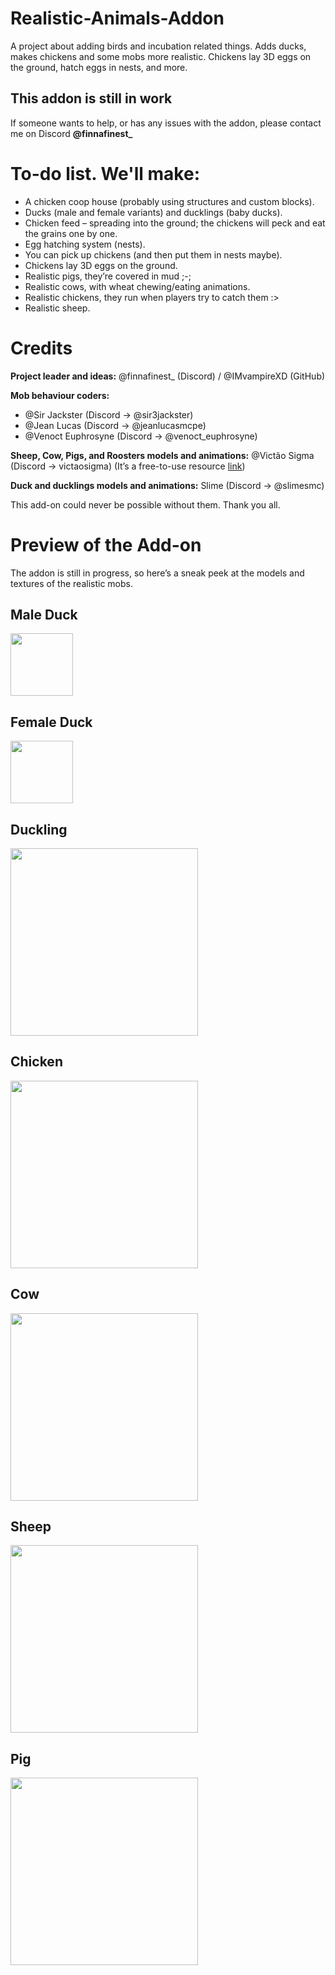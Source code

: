 # Realistic-Animals-Addon
<p>
A project about adding birds and incubation related things. Adds ducks, makes chickens and some mobs more realistic.  
Chickens lay 3D eggs on the ground, hatch eggs in nests, and more.
</p>

<h2>This addon is still in work</h2>
<p>
If someone wants to help, or has any issues with the addon, please contact me on Discord <b>@finnafinest_</b>
</p>

<h1>To-do list. We'll make:</h1>
<ul>
  <li>A chicken coop house (probably using structures and custom blocks).</li>
  <li>Ducks (male and female variants) and ducklings (baby ducks).</li>
  <li>Chicken feed – spreading into the ground; the chickens will peck and eat the grains one by one.</li>
  <li>Egg hatching system (nests).</li>
  <li>You can pick up chickens (and then put them in nests maybe).</li>
  <li>Chickens lay 3D eggs on the ground.</li>
  <li>Realistic pigs, they’re covered in mud ;-;</li>
  <li>Realistic cows, with wheat chewing/eating animations.</li>
  <li>Realistic chickens, they run when players try to catch them :&gt;</li>
  <li>Realistic sheep.</li>
</ul>

<h1>Credits</h1>
<p>
<b>Project leader and ideas:</b>  
@finnafinest_ (Discord) / @IMvampireXD (GitHub)
</p>

<p>
<b>Mob behaviour coders:</b>  
<ul>
  <li>@Sir Jackster (Discord → @sir3jackster)</li>
  <li>@Jean Lucas (Discord → @jeanlucasmcpe)</li>
  <li>@Venoct Euphrosyne (Discord → @venoct_euphrosyne)</li>
</ul>
</p>

<p>
<b>Sheep, Cow, Pigs, and Roosters models and animations:</b>  
@Victão Sigma (Discord → victaosigma)  
(It’s a free-to-use resource <a href="https://discord.com/channels/523663022053392405/1401389263219593350" target="_blank">link</a>)
</p>

<p>
<b>Duck and ducklings models and animations:</b>  
Slime (Discord → @slimesmc)
</p>

<p>
This add-on could never be possible without them. Thank you all.
</p>

<h1>Preview of the Add-on</h1>
<p>
The addon is still in progress, so here’s a sneak peek at the models and textures of the realistic mobs.
</p>

<h2>Male Duck</h2>
<p>
<img src="https://cdn.discordapp.com/attachments/1396794001545498666/1396812724519829514/duck9.png" width="100">
</p>

<h2>Female Duck</h2>
<p>
<img src="https://cdn.discordapp.com/attachments/1396794001545498666/1396818167065743491/duck10.png" width="100">
</p>

<h2>Duckling</h2>
<p>
<img src="https://cdn.discordapp.com/attachments/1396794001545498666/1396827663393624175/duckling2.gif" width="300">
</p>

<h2>Chicken</h2>
<p>
<img src="https://cdn.discordapp.com/attachments/1401389263219593350/1401389906105860127/SPOILER_SPOILER_chicken.gif" width="300">
</p>

<h2>Cow</h2>
<p>
<img src="https://cdn.discordapp.com/attachments/1401389263219593350/1401390628709077012/bull.gif" width="300">
</p>

<h2>Sheep</h2>
<p>
<img src="https://cdn.discordapp.com/attachments/1401389263219593350/1401390708497055824/sheep.gif" width="300">
</p>

<h2>Pig</h2>
<p>
<img src="https://cdn.discordapp.com/attachments/1401389263219593350/1401390808355049533/pig.gif" width="300">
</p>
